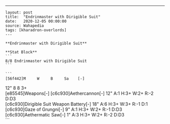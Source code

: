 ---
    layout: post
    title:  "Endrinmaster with Dirigible Suit"
    date:   2020-12-05 00:00:00
    source: Wahapedia
    tags: [kharadron-overlords]
    ---
    
    **Endrinmaster with Dirigible Suit**
    
    **Stat Block**
    ```
    8/8 Endrinmaster with Dirigible Suit
    ```
    
    ```
    [56f442]M     W     B     Sa    [-]
12"   8     8     3+    
[e85545]Weapons[-]
[c6c930]Aethercannon[-]
12"    A:1    H:3+   W:2+   R:-2   D:D3  
[c6c930]Dirigible Suit Weapon Battery[-]
18"    A:6    H:3+   W:3+   R:-1   D:1   
[c6c930]Gaze of Grungni[-]
9"     A:1    H:3+   W:2+   R:-1   D:D3  
[c6c930]Aethermatic Saw[-]
1"     A:3    H:3+   W:2+   R:-2   D:D3  
    ```
    
    
    